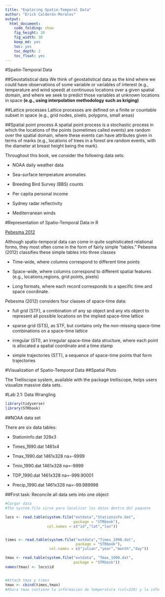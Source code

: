 ```yaml
---
title: "Exploring Spatio-Temporal Data"
author: "Erick Calderón-Morales"
output: 
  html_document:
    code_folding: show
    fig_height: 30
    fig_width: 30
    keep_md: yes
    toc: yes
    toc_depth: 2
    toc_float: yes
---
```


#Spatio-Temporal Data

##Geostatistical data
We think of geostatistical data as the kind where
we could have observations of some variable or variables of interest (e.g., temperature and
wind speed) at continuous locations over a given spatial domain, and where we seek to predict
those variables at unknown locations in space __(e.g., using interpolation methodology such as kriging)__


##Lattice processes
Lattice processes are defined on a finite or countable subset in space (e.g.,
grid nodes, pixels, polygons, small areas)

##Spatial point process
A spatial point process is a stochastic process in which the locations of the points
(sometimes called events) are random over the spatial domain, where these events can have
attributes given in terms of marks (e.g., locations of trees in a forest are random events,
with the diameter at breast height being the mark).


Throughout this book, we consider the following data sets:

+ NOAA daily weather data

+ Sea-surface temperature anomalies

+ Breeding Bird Survey (BBS) counts

+ Per capita personal income

+ Sydney radar reflectivity

+ Mediterranean winds


#Representation of Spatio-Temporal Data in R

[Pebesma 2012](https://cran.r-project.org/web/packages/spacetime/vignettes/jss816.pdf)

Although spatio-temporal data can come in quite sophisticated relational forms, they
most often come in the form of fairly simple “tables.” Pebesma (2012) classifies these
simple tables into three classes

+ Time-wide, where columns correspond to different time points

+ Space-wide, where columns correspond to different spatial features (e.g., locations,regions, grid points, pixels)

+ Long formats, where each record corresponds to a specific time and space coordinate.


Pebesma (2012) considers four classes of space-time data:

+ full grid (STF), a combination of any sp object and any xts object to represent all possible locations on the implied space-time lattice

+ sparse grid (STS), as STF, but contains only the non-missing space-time combinations on a space-time lattice

+ irregular (STI), an irregular space-time data structure, where each point is allocated a spatial coordinate and a time stamp

+ simple trajectories (STT), a sequence of space-time points that form trajectories

#Visualization of Spatio-Temporal Data
##Spatial Plots

The Trelliscope system, available with the package trelliscope, helps users visualize
massive data sets.

#Lab 2.1: Data Wrangling

```r
library(tidyverse)
library(STRbook)
```

##NOAA data set

There are six data tables:

+ Stationinfo.dat 328x3

+ Times_1990.dat 1461x4

+ Tmax_1990.dat 1461x328 na=-9999

+ Tmin_1990.dat 1461x328 na=-9999

+ TDP_1990.dat 1461x328 na=-999.90001

+ Precip_1990.dat 1461x328 na=-99.989998


##First task: Reconcile all data sets into one object


```r
#Cargar data
#The system.file sirve para localizar los datos dentro del paquete

locs <- read.table(system.file("extdata","Stationinfo.dat",
                               package = "STRbook"),
                   col.names = c("id","lat","lon"))


times <- read.table(system.file("extdata","Times_1990.dat",
                                package = "STRbook"),
                    col.names = c("julian","year","month","day"))

tmax <- read.table(system.file("extdata", "Tmax_1990.dat",
                               package = "STRbook"))
names(tmax) <- locs$id


#Attach tmax y times
tmax <- cbind(times,tmax)
#Ahora tmax contiene la informacion de temperatura (col=328) y la info de tiempo (col=4)
```





